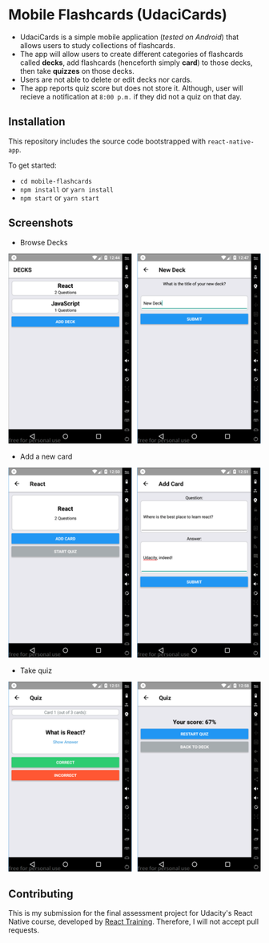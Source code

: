 # Mobile Flashcards (UdaciCards)

* UdaciCards is a simple mobile application (_tested on Android_)
that allows users to study collections of flashcards.
* The app will allow users to create different categories of flashcards
called **decks**, add flashcards (henceforth simply **card**) to those decks,
then take **quizzes** on those decks.
* Users are not able to delete or edit decks nor cards.
* The app reports quiz score but does not store it. Although, user will recieve a notification
at `8:00 p.m.` if they did not a quiz on that day.

## Installation

This repository includes the source code bootstrapped with `react-native-app`.

To get started:

- `cd mobile-flashcards`
- `npm install` or `yarn install`
- `npm start` or `yarn start`

## Screenshots

* Browse Decks

![Browse Decks](./screenshots/decks.png)

* Add a new card

![Add a new card](./screenshots/deck.png)

* Take quiz

![Take quiz](./screenshots/quiz.png)

## Contributing

This is my submission for the final assessment project for Udacity's React Native course, developed by [React Training](https://reacttraining.com).
Therefore, I will not accept pull requests.
